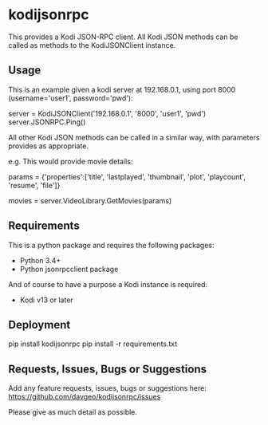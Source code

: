 # kodijsonrpc

This provides a Kodi JSON-RPC client. All Kodi JSON methods can be
called as methods to the KodiJSONClient instance.

## Usage

This is an example given a kodi server at 192.168.0.1, using port 8000 (username='user1', password='pwd'):

server = KodiJSONClient('192.168.0.1', '8000', 'user1', 'pwd')
server.JSONRPC.Ping()

All other Kodi JSON methods can be called in a similar way, with parameters provides as appropriate.

e.g. This would provide movie details:

params = {'properties':['title',
                        'lastplayed',
                        'thumbnail',
                        'plot',
                        'playcount',
                        'resume',
                        'file']}

movies = server.VideoLibrary.GetMovies(params)

## Requirements
This is a python package and requires the following packages:
- Python 3.4+
- Python jsonrpcclient package

And of course to have a purpose a Kodi instance is required:
- Kodi v13 or later

## Deployment
pip install kodijsonrpc
pip install -r requirements.txt

## Requests, Issues, Bugs or Suggestions
Add any feature requests, issues, bugs or suggestions here: https://github.com/davgeo/kodijsonrpc/issues

Please give as much detail as possible.
